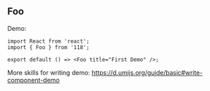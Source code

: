 
## Foo

Demo:

```tsx
import React from 'react';
import { Foo } from '118';

export default () => <Foo title="First Demo" />;
```

More skills for writing demo: https://d.umijs.org/guide/basic#write-component-demo
